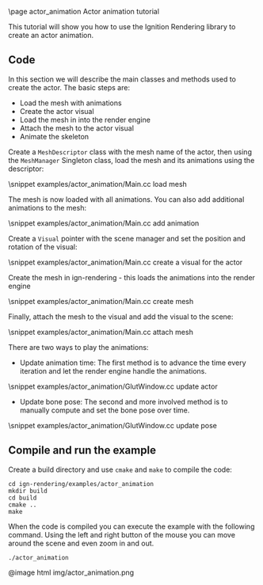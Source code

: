 \page actor_animation Actor animation tutorial

This tutorial will show you how to use the Ignition Rendering library to create an actor animation.

## Code

In this section we will describe the main classes and methods used to create the actor. The basic steps are:

 - Load the mesh with animations
 - Create the actor visual
 - Load the mesh in into the render engine
 - Attach the mesh to the actor visual
 - Animate the skeleton

Create a `MeshDescriptor` class with the mesh name of the actor, then using the `MeshManager` Singleton class, load the mesh and its animations using the descriptor:

\snippet examples/actor_animation/Main.cc load mesh

The mesh is now loaded with all animations. You can also add additional animations to the mesh:

\snippet examples/actor_animation/Main.cc add animation

Create a `Visual` pointer with the scene manager and set the position and rotation of the visual:

\snippet examples/actor_animation/Main.cc create a visual for the actor

Create the mesh in ign-rendering - this loads the animations into the render engine

\snippet examples/actor_animation/Main.cc create mesh

Finally, attach the mesh to the visual and add the visual to the scene:

\snippet examples/actor_animation/Main.cc attach mesh

There are two ways to play the animations:

 - Update animation time: The first method is to advance the time every iteration and let the render engine handle the animations.

\snippet examples/actor_animation/GlutWindow.cc update actor

 - Update bone pose: The second and more involved method is to manually compute and set the bone pose over time.

\snippet examples/actor_animation/GlutWindow.cc update pose


## Compile and run the example

Create a build directory and use `cmake` and `make` to compile the code:

```{.sh}
cd ign-rendering/examples/actor_animation
mkdir build
cd build
cmake ..
make
```

When the code is compiled you can execute the example with the following command. Using the left and right button of the mouse you can move around the scene and even zoom in and out.

```{.sh}
./actor_animation
```

@image html img/actor_animation.png
